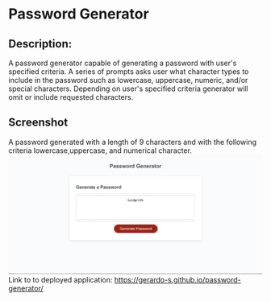 # Password Generator

## Description:
A password generator capable of generating a password with user's specified criteria. A series of prompts asks user what character types to include in the password such as lowercase, uppercase, numeric, and/or special characters. Depending on user's specified criteria generator will omit or include requested characters. 

## Screenshot 
A password generated with a length of 9 characters and with the following criteria lowercase,uppercase, and numerical character.
<img src="Assets\generated-password.PNG">
Link to to deployed application:
<a href="https://gerardo-s.github.io/password-generator/">https://gerardo-s.github.io/password-generator/






